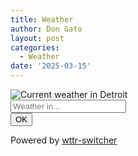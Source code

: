 ```yaml
---
title: Weather
author: Don Gato
layout: post
categories:
  - Weather
date: '2025-03-15'
---
```




<div class="container mt-3">
    <div class="d-inline-block">
        <img id="weather-img" class="img-fluid rounded" src="https://wttr.in/Detroit_0pq_transparency=200_lang=en.png" alt="Current weather in Detroit">
        <form id="weather-form">
            <div class="input-group mt-1">
                <input id="weather-input" class="form-control" type="text" placeholder="Weather in..." aria-label="Weather in...">
                <div class="input-group-append">
                    <button id="weather-btn" class="btn btn-primary" type="button">OK</button>
                </div>
            </div>
        </form>
    </div>  
</div>

Powered by [wttr-switcher](https://github.com/midzer/wttr-switcher)
